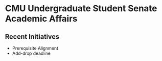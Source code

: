 # CMU Undergraduate Student Senate Academic Affairs

## Recent Initiatives
* Prerequisite Alignment
* Add-drop deadline
